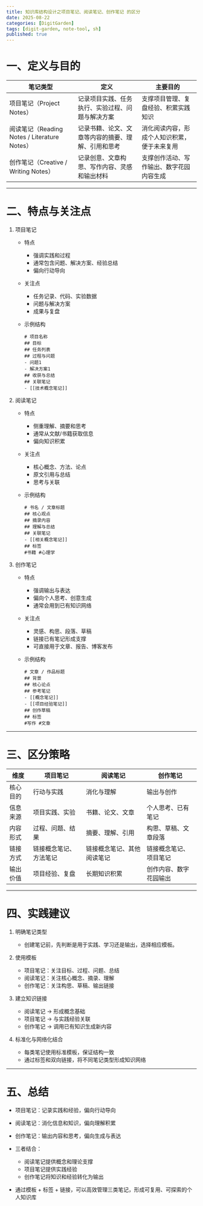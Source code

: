 ```yaml
---
title: 知识库结构设计之项目笔记、阅读笔记、创作笔记 的区分
date: 2025-08-22
categories: [DigitGarden]
tags: [digit-garden, note-tool, sh]
published: true
---
```


# 一、定义与目的

| 笔记类型                                       | 定义                        | 主要目的                   |
| ------------------------------------------ | ------------------------- | ---------------------- |
| 项目笔记（Project Notes）                    | 记录项目实践、任务执行、实验过程、问题与解决方案  | 支撑项目管理、复盘经验、积累实践知识     |
| 阅读笔记（Reading Notes / Literature Notes） | 记录书籍、论文、文章等内容的摘要、理解、引用和思考 | 消化阅读内容，形成个人知识积累，便于未来复用 |
| 创作笔记（Creative / Writing Notes）         | 记录创意、文章构思、写作内容、灵感和输出材料    | 支撑创作活动、写作输出、数字花园内容生成   |

---

# 二、特点与关注点

1. 项目笔记

   * 特点

     * 强调实践和过程
     * 通常包含问题、解决方案、经验总结
     * 偏向行动导向
   * 关注点

     * 任务记录、代码、实验数据
     * 问题与解决方案
     * 成果与复盘
   * 示例结构

     ```
     # 项目名称
     ## 目标
     ## 任务列表
     ## 过程与问题
     - 问题1
     - 解决方案1
     ## 收获与总结
     ## 关联笔记
     - [[技术概念笔记]]
     ```

2. 阅读笔记

   * 特点

     * 侧重理解、摘要和思考
     * 通常从文献/书籍获取信息
     * 偏向知识积累
   * 关注点

     * 核心概念、方法、论点
     * 原文引用与总结
     * 思考与关联
   * 示例结构

     ```
     # 书名 / 文章标题
     ## 核心观点
     ## 摘录内容
     ## 理解与总结
     ## 关联笔记
     - [[相关概念笔记]]
     ## 标签
     #书籍 #心理学
     ```

3. 创作笔记

   * 特点

     * 强调输出与表达
     * 偏向个人思考、创意生成
     * 通常会用到已有知识网络
   * 关注点

     * 灵感、构思、段落、草稿
     * 链接已有笔记形成支撑
     * 可直接用于文章、报告、博客发布
   * 示例结构

     ```
     # 文章 / 作品标题
     ## 背景
     ## 核心论点
     ## 参考笔记
     - [[概念笔记]]
     - [[项目经验笔记]]
     ## 创作草稿
     ## 标签
     #写作 #文章
     ```

---

# 三、区分策略

| 维度   | 项目笔记        | 阅读笔记          | 创作笔记        |
| ---- | ----------- | ------------- | ----------- |
| 核心目的 | 行动与实践       | 消化与理解         | 输出与创作       |
| 信息来源 | 项目实践、实验     | 书籍、论文、文章      | 个人思考、已有笔记   |
| 内容形式 | 过程、问题、结果    | 摘要、理解、引用      | 构思、草稿、文章段落  |
| 链接方式 | 链接概念笔记、方法笔记 | 链接概念笔记、其他阅读笔记 | 链接概念笔记、项目笔记 |
| 输出价值 | 项目经验、复盘     | 长期知识积累        | 创作内容、数字花园输出 |

---

# 四、实践建议

1. 明确笔记类型

   * 创建笔记前，先判断是用于实践、学习还是输出，选择相应模板。

2. 使用模板

   * 项目笔记：关注目标、过程、问题、总结
   * 阅读笔记：关注核心概念、摘录、理解
   * 创作笔记：关注构思、草稿、输出链接

3. 建立知识链接

   * 阅读笔记 → 形成概念基础
   * 项目笔记 → 与实践经验关联
   * 创作笔记 → 调用已有知识生成新内容

4. 标准化与网络化结合

   * 每类笔记使用标准模板，保证结构一致
   * 通过标签和双向链接，将不同笔记类型形成知识网络

---

# 五、总结

* 项目笔记：记录实践和经验，偏向行动导向
* 阅读笔记：消化信息和知识，偏向理解积累
* 创作笔记：输出内容和思考，偏向生成与表达
* 三者结合：

  * 阅读笔记提供概念和理论支撑
  * 项目笔记提供实践经验
  * 创作笔记将知识和经验转化为输出
* 通过模板 + 标签 + 链接，可以高效管理三类笔记，形成可复用、可探索的个人知识库
